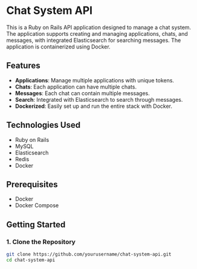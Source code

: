 # Chat System API

This is a Ruby on Rails API application designed to manage a chat system. The application supports creating and managing applications, chats, and messages, with integrated Elasticsearch for searching messages. The application is containerized using Docker.

## Features

- **Applications**: Manage multiple applications with unique tokens.
- **Chats**: Each application can have multiple chats.
- **Messages**: Each chat can contain multiple messages.
- **Search**: Integrated with Elasticsearch to search through messages.
- **Dockerized**: Easily set up and run the entire stack with Docker.

## Technologies Used

- Ruby on Rails
- MySQL
- Elasticsearch
- Redis
- Docker

## Prerequisites

- Docker
- Docker Compose

## Getting Started

### 1. Clone the Repository

```bash
git clone https://github.com/yourusername/chat-system-api.git
cd chat-system-api
